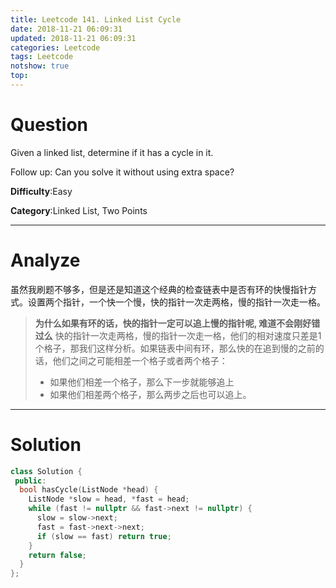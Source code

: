 ```yaml
---
title: Leetcode 141. Linked List Cycle
date: 2018-11-21 06:09:31
updated: 2018-11-21 06:09:31
categories: Leetcode
tags: Leetcode
notshow: true
top:
---
```


# Question

Given a linked list, determine if it has a cycle in it.

Follow up:
Can you solve it without using extra space?

**Difficulty**:Easy

**Category**:Linked List, Two Points

<!-- more -->

------------

# Analyze

虽然我刷题不够多，但是还是知道这个经典的检查链表中是否有环的快慢指针方式。设置两个指针，一个快一个慢，快的指针一次走两格，慢的指针一次走一格。

> **为什么如果有环的话，快的指针一定可以追上慢的指针呢, 难道不会刚好错过么**
> 快的指针一次走两格，慢的指针一次走一格，他们的相对速度只差是1个格子，那我们这样分析。如果链表中间有环，那么快的在追到慢的之前的话，他们之间之可能相差一个格子或者两个格子：
> - 如果他们相差一个格子，那么下一步就能够追上
> - 如果他们相差两个格子，那么两步之后也可以追上。

------------

# Solution

```cpp
class Solution {
 public:
  bool hasCycle(ListNode *head) {
    ListNode *slow = head, *fast = head;
    while (fast != nullptr && fast->next != nullptr) {
      slow = slow->next;
      fast = fast->next->next;
      if (slow == fast) return true;
    }
    return false;
  }
};
```